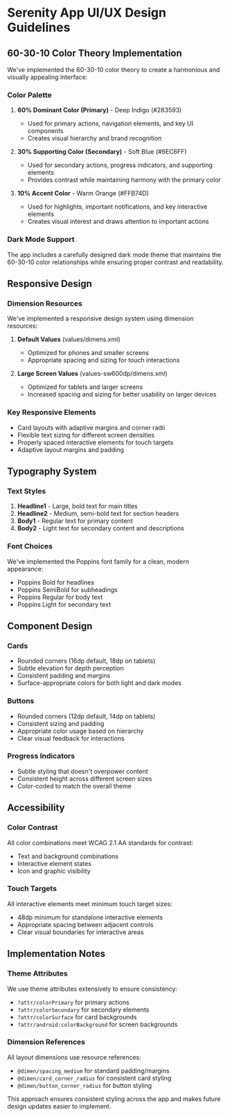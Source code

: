 # Serenity App UI/UX Design Guidelines

## 60-30-10 Color Theory Implementation

We've implemented the 60-30-10 color theory to create a harmonious and visually appealing interface:

### Color Palette

1. **60% Dominant Color (Primary)** - Deep Indigo (#283593)
   - Used for primary actions, navigation elements, and key UI components
   - Creates visual hierarchy and brand recognition

2. **30% Supporting Color (Secondary)** - Soft Blue (#6EC6FF)
   - Used for secondary actions, progress indicators, and supporting elements
   - Provides contrast while maintaining harmony with the primary color

3. **10% Accent Color** - Warm Orange (#FFB74D)
   - Used for highlights, important notifications, and key interactive elements
   - Creates visual interest and draws attention to important actions

### Dark Mode Support

The app includes a carefully designed dark mode theme that maintains the 60-30-10 color relationships while ensuring proper contrast and readability.

## Responsive Design

### Dimension Resources

We've implemented a responsive design system using dimension resources:

1. **Default Values** (values/dimens.xml)
   - Optimized for phones and smaller screens
   - Appropriate spacing and sizing for touch interactions

2. **Large Screen Values** (values-sw600dp/dimens.xml)
   - Optimized for tablets and larger screens
   - Increased spacing and sizing for better usability on larger devices

### Key Responsive Elements

- Card layouts with adaptive margins and corner radii
- Flexible text sizing for different screen densities
- Properly spaced interactive elements for touch targets
- Adaptive layout margins and padding

## Typography System

### Text Styles

1. **Headline1** - Large, bold text for main titles
2. **Headline2** - Medium, semi-bold text for section headers
3. **Body1** - Regular text for primary content
4. **Body2** - Light text for secondary content and descriptions

### Font Choices

We've implemented the Poppins font family for a clean, modern appearance:
- Poppins Bold for headlines
- Poppins SemiBold for subheadings
- Poppins Regular for body text
- Poppins Light for secondary text

## Component Design

### Cards

- Rounded corners (16dp default, 18dp on tablets)
- Subtle elevation for depth perception
- Consistent padding and margins
- Surface-appropriate colors for both light and dark modes

### Buttons

- Rounded corners (12dp default, 14dp on tablets)
- Consistent sizing and padding
- Appropriate color usage based on hierarchy
- Clear visual feedback for interactions

### Progress Indicators

- Subtle styling that doesn't overpower content
- Consistent height across different screen sizes
- Color-coded to match the overall theme

## Accessibility

### Color Contrast

All color combinations meet WCAG 2.1 AA standards for contrast:
- Text and background combinations
- Interactive element states
- Icon and graphic visibility

### Touch Targets

All interactive elements meet minimum touch target sizes:
- 48dp minimum for standalone interactive elements
- Appropriate spacing between adjacent controls
- Clear visual boundaries for interactive areas

## Implementation Notes

### Theme Attributes

We use theme attributes extensively to ensure consistency:
- `?attr/colorPrimary` for primary actions
- `?attr/colorSecondary` for secondary elements
- `?attr/colorSurface` for card backgrounds
- `?attr/android:colorBackground` for screen backgrounds

### Dimension References

All layout dimensions use resource references:
- `@dimen/spacing_medium` for standard padding/margins
- `@dimen/card_corner_radius` for consistent card styling
- `@dimen/button_corner_radius` for button styling

This approach ensures consistent styling across the app and makes future design updates easier to implement.